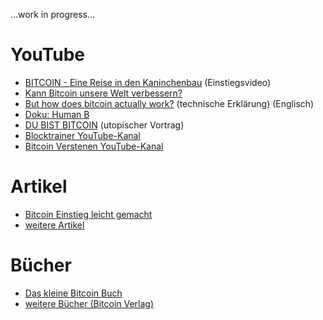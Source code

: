 ...work in progress...

# YouTube
- [BITCOIN - Eine Reise in den Kaninchenbau](https://www.youtube.com/watch?v=Oztd2Sja4k0) (Einstiegsvideo)
- [Kann Bitcoin unsere Welt verbessern?](https://www.youtube.com/watch?v=VwnsggSe6GU)
- [But how does bitcoin actually work?](https://www.youtube.com/watch?v=bBC-nXj3Ng4) (technische Erklärung) (Englisch)
- [Doku: Human B](https://www.youtube.com/watch?v=RFSBWrAllzw)
- [DU BIST BITCOIN](https://www.youtube.com/watch?v=jcTUrY6W_lU) (utopischer Vortrag)
- [Blocktrainer YouTube-Kanal](https://youtube.com/blocktrainer)
- [Bitcoin Verstenen YouTube-Kanal](https://youtube.com/bitcoinverstehen)

# Artikel
- [Bitcoin Einstieg leicht gemacht](https://www.blocktrainer.de/bitcoin-einstieg-leicht-gemacht/)
- [weitere Artikel](https://www.blocktrainer.de/wissen/)

# Bücher
- [Das kleine Bitcoin Buch](https://aprycot.media/shop/das-kleine-bitcoin-buch/)
- [weitere Bücher (Bitcoin Verlag)](https://aprycot.media/)
